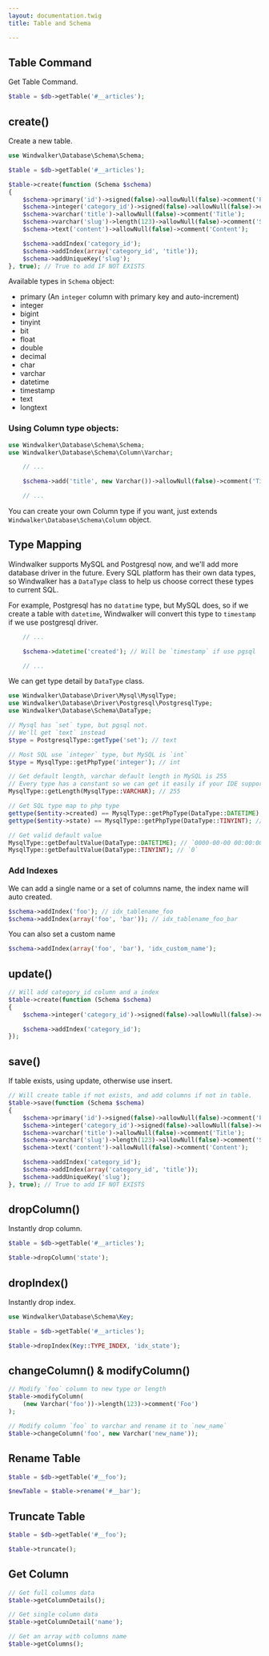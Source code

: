 ```yaml
---
layout: documentation.twig
title: Table and Schema

---
```


## Table Command

Get Table Command.

```php
$table = $db->getTable('#__articles');
```

## create()

Create a new table.

```php
use Windwalker\Database\Schema\Schema;

$table = $db->getTable('#__articles');

$table->create(function (Schema $schema)
{
    $schema->primary('id')->signed(false)->allowNull(false)->comment('Primary Key');
    $schema->integer('category_id')->signed(false)->allowNull(false)->comment('Cat Key');
    $schema->varchar('title')->allowNull(false)->comment('Title');
    $schema->varchar('slug')->length(123)->allowNull(false)->comment('Slug');
    $schema->text('content')->allowNull(false)->comment('Content');

	$schema->addIndex('category_id');
	$schema->addIndex(array('category_id', 'title'));
	$schema->addUniqueKey('slug');
}, true); // True to add IF NOT EXISTS
```

Available types in `Schema` object:

- primary (An `integer` column with primary key and auto-increment)
- integer
- bigint
- tinyint
- bit
- float
- double
- decimal
- char
- varchar
- datetime
- timestamp
- text
- longtext

### Using Column type objects:

```php
use Windwalker\Database\Schema\Schema;
use Windwalker\Database\Schema\Column\Varchar;

    // ...

    $schema->add('title', new Varchar())->allowNull(false)->comment('Title');

    // ...
```

You can create your own Column type if you want, just extends `Windwalker\Database\Schema\Column` object.

## Type Mapping

Windwalker supports MySQL and Postgresql now, and we'll add more database driver in the future. Every SQL platform has their
 own data types, so Windwalker has a `DataType` class to help us choose correct these types to current SQL.

For example, Postgresql has no `datatime` type, but MySQL does, so if we create a table with `datetime`, Windwalker will
 convert this type to `timestamp` if we use postgresql driver.

```php
    // ...

    $schema->datetime('created'); // Will be `timestamp` if use pgsql

    // ...
```

We can get type detail by `DataType` class.

```php
use Windwalker\Database\Driver\Mysql\MysqlType;
use Windwalker\Database\Driver\Postgresql\PostgresqlType;
use Windwalker\Database\Schema\DataType;

// Mysql has `set` type, but pgsql not.
// We'll get `text` instead
$type = PostgresqlType::getType('set'); // text

// Most SQL use `integer` type, but MySQL is `int`
$type = MysqlType::getPhpType('integer'); // int

// Get default length, varchar default length in MySQL is 255
// Every type has a constant so we can get it easily if your IDE supports auto-complete
MysqlType::getLength(MysqlType::VARCHAR); // 255

// Get SQL type map to php type
gettype($entity->created) == MysqlType::getPhpType(DataType::DATETIME); // Will be `string`
gettype($entity->state) == MysqlType::getPhpType(DataType::TINYINT); // Will be `int`

// Get valid default value
MysqlType::getDefaultValue(DataType::DATETIME); // `0000-00-00 00:00:00`
MysqlType::getDefaultValue(DataType::TINYINT); // `0`
```

### Add Indexes

We can add a single name or a set of columns name, the index name will auto created.

```php
$schema->addIndex('foo'); // idx_tablename_foo
$schema->addIndex(array('foo', 'bar')); // idx_tablename_foo_bar
```

You can also set a custom name

```php
$schema->addIndex(array('foo', 'bar'), 'idx_custom_name');
```

## update()

```php
// Will add category_id column and a index
$table->create(function (Schema $schema)
{
    $schema->integer('category_id')->signed(false)->allowNull(false)->comment('Cat Key');

	$schema->addIndex('category_id');
});
```

## save()

If table exists, using update, otherwise use insert.

```php
// Will create table if not exists, and add columns if not in table.
$table->save(function (Schema $schema)
{
    $schema->primary('id')->signed(false)->allowNull(false)->comment('Primary Key');
    $schema->integer('category_id')->signed(false)->allowNull(false)->comment('Cat Key');
    $schema->varchar('title')->allowNull(false)->comment('Title');
    $schema->varchar('slug')->length(123)->allowNull(false)->comment('Slug');
    $schema->text('content')->allowNull(false)->comment('Content');

	$schema->addIndex('category_id');
	$schema->addIndex(array('category_id', 'title'));
	$schema->addUniqueKey('slug');
}, true); // True to add IF NOT EXISTS
```

## dropColumn()

Instantly drop column.

```php
$table = $db->getTable('#__articles');

$table->dropColumn('state');
```

## dropIndex()

Instantly drop index.

```php
use Windwalker\Database\Schema\Key;

$table = $db->getTable('#__articles');

$table->dropIndex(Key::TYPE_INDEX, 'idx_state');
```

## changeColumn() & modifyColumn()

```php
// Modify `foo` column to new type or length
$table->modifyColumn(
	(new Varchar('foo'))->length(123)->comment('Foo')
);

// Modify column `foo` to varchar and rename it to `new_name`
$table->changeColumn('foo', new Varchar('new_name'));
```

## Rename Table

```php
$table = $db->getTable('#__foo');

$newTable = $table->rename('#__bar');
```

## Truncate Table

```php
$table = $db->getTable('#__foo');

$table->truncate();
```

## Get Column

```php
// Get full columns data
$table->getColumnDetails();

// Get single column data
$table->getColumnDetail('name');

// Get an array with columns name
$table->getColumns();
```
